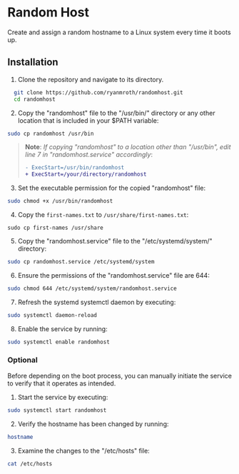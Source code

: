 
# Random Host

Create and assign a random hostname to a Linux system every time it boots up.


## Installation

  1. Clone the repository and navigate to its directory.
  ```bash
    git clone https://github.com/ryanmroth/randomhost.git 
    cd randomhost
  ```
  2. Copy the "randomhost" file to the "/usr/bin/" directory or any other location that is included in your $PATH variable:
  ```bash
  sudo cp randomhost /usr/bin
  ```
  >**Note**: *If copying "randomhost" to a location other than "/usr/bin", edit line 7 in "randomhost.service" accordingly*:
  >```diff
  >- ExecStart=/usr/bin/randomhost
  >+ ExecStart=/your/directory/randomhost
  >```

  3. Set the executable permission for the copied "randomhost" file:
  ```bash
  sudo chmod +x /usr/bin/randomhost
  ```

  4. Copy the `first-names.txt` to `/usr/share/first-names.txt`:
  ```
  sudo cp first-names /usr/share
  ```

  5. Copy the "randomhost.service" file to the "/etc/systemd/system/" directory:
  ```bash
  sudo cp randomhost.service /etc/systemd/system
  ```

  6. Ensure the permissions of the "randomhost.service" file are 644:
  ```bash
  sudo chmod 644 /etc/systemd/system/randomhost.service
  ```

  7. Refresh the systemd systemctl daemon by executing:
  ```bash
  sudo systemctl daemon-reload 
  ```

  8. Enable the service by running:
  ```bash
  sudo systemctl enable randomhost
  ```

### Optional

Before depending on the boot process, you can manually initiate the service to verify that it operates as intended.

1. Start the service by executing:
```bash
sudo systemctl start randomhost
```
2. Verify the hostname has been changed by running:
```bash
hostname
```
3. Examine the changes to the "/etc/hosts" file:
```bash
cat /etc/hosts
```
